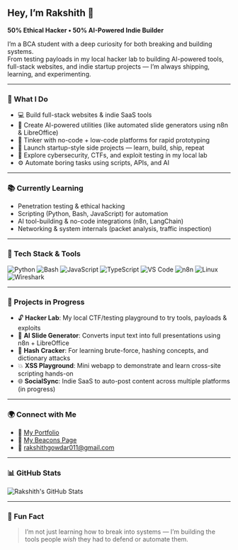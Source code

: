 ## Hey, I’m Rakshith 👋  
**50% Ethical Hacker • 50% AI-Powered Indie Builder**

I’m a BCA student with a deep curiosity for both breaking and building systems.  
From testing payloads in my local hacker lab to building AI-powered tools, full-stack websites, and indie startup projects — I’m always shipping, learning, and experimenting.

---

### 🧠 What I Do

- 💻 Build full-stack websites & indie SaaS tools  
- 🤖 Create AI-powered utilities (like automated slide generators using n8n & LibreOffice)  
- 🧩 Tinker with no-code + low-code platforms for rapid prototyping  
- 🚀 Launch startup-style side projects — learn, build, ship, repeat  
- 🔐 Explore cybersecurity, CTFs, and exploit testing in my local lab  
- ⚙️ Automate boring tasks using scripts, APIs, and AI  

---

### 📚 Currently Learning

- Penetration testing & ethical hacking  
- Scripting (Python, Bash, JavaScript) for automation  
- AI tool-building & no-code integrations (n8n, LangChain)  
- Networking & system internals (packet analysis, traffic inspection)

---

### 🧰 Tech Stack & Tools

![Python](https://img.shields.io/badge/Python-3776AB?style=flat&logo=python&logoColor=white)
![Bash](https://img.shields.io/badge/Bash-121011?style=flat&logo=gnu-bash&logoColor=white)
![JavaScript](https://img.shields.io/badge/JavaScript-F7DF1E?style=flat&logo=javascript&logoColor=black)
![TypeScript](https://img.shields.io/badge/TypeScript-3178C6?style=flat&logo=typescript&logoColor=white)
![VS Code](https://img.shields.io/badge/VS%20Code-007ACC?style=flat&logo=visual-studio-code&logoColor=white)
![n8n](https://img.shields.io/badge/n8n-FF6A00?style=flat&logo=n8n&logoColor=white)
![Linux](https://img.shields.io/badge/Linux-FCC624?style=flat&logo=linux&logoColor=black)
![Wireshark](https://img.shields.io/badge/Wireshark-1679A7?style=flat&logo=wireshark&logoColor=white)

---

### 🚧 Projects in Progress

- 🔓 **Hacker Lab**: My local CTF/testing playground to try tools, payloads & exploits  
- 🤖 **AI Slide Generator**: Converts input text into full presentations using n8n + LibreOffice  
- 🔑 **Hash Cracker**: For learning brute-force, hashing concepts, and dictionary attacks  
- 💥 **XSS Playground**: Mini webapp to demonstrate and learn cross-site scripting hands-on  
- 🌐 **SocialSync**: Indie SaaS to auto-post content across multiple platforms (in progress)

---

### 🌍 Connect with Me

- 💼 [My Portfolio](https://portfolio-rakshith.netlify.app/)  
- 📲 [My Beacons Page](https://beacons.ai/rakshith.r)  
- 📧 [rakshithgowdar011@gmail.com](mailto:rakshithgowdar011@gmail.com)  

---

### 📊 GitHub Stats

![Rakshith's GitHub Stats](https://github-readme-stats.vercel.app/api?username=rakshithgowda01&show_icons=true&theme=radical)

---

### 💬 Fun Fact

> I’m not just learning how to break into systems — I’m building the tools people *wish* they had to defend or automate them.
